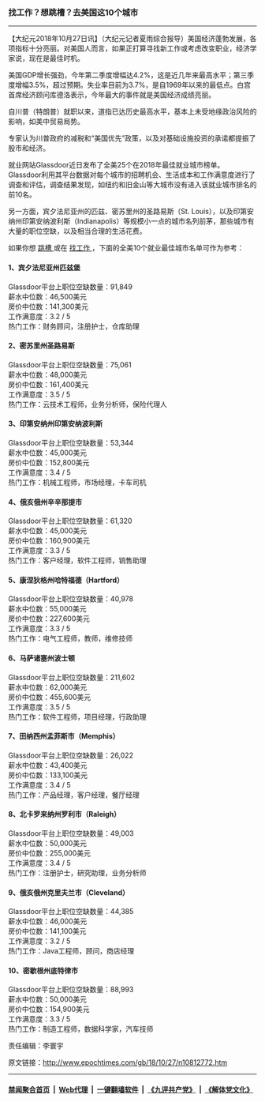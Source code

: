 ### 找工作？想跳槽？去美国这10个城市
------------------------

<p>
 【大纪元2018年10月27日讯】（大纪元记者夏雨综合报导）美国经济蓬勃发展，各项指标十分亮丽。对美国人而言，如果正打算寻找新工作或考虑改变职业，经济学家说，现在是最佳时机。
</p>
<p>
 美国GDP增长强劲，今年第二季度增幅达4.2%，这是近几年来最高水平；第三季度增幅3.5%，超过预期。失业率目前为3.7%，是自1969年以来的最低点。白宫首席经济顾问库德洛表示，今年最大的事件就是美国经济成绩亮丽。
</p>
<p>
 自川普（特朗普）就职以来，道指已达历史最高水平，基本上未受地缘政治风险的影响，如美中贸易局势。
</p>
<p>
 专家认为川普政府的减税和“美国优先”政策，以及对基础设施投资的承诺都提振了股市和经济。
</p>
<p>
 就业网站Glassdoor近日发布了全美25个在2018年最佳就业城市榜单。Glassdoor利用其平台数据对每个城市的招聘机会、生活成本和工作满意度进行了调查和评估，调查结果发现，如纽约和旧金山等大城市没有进入该就业城市排名的前10名。
</p>
<p>
 另一方面，宾夕法尼亚州的匹兹、密苏里州的圣路易斯（St. Louis），以及印第安纳州印第安纳波利斯（Indianapolis）等规模小一点的城市名列前茅，那些城市有大量的职位空缺，以及相当合理的生活花费。
</p>
<p>
 如果你想
 <a href="http://www.epochtimes.com/gb/tag/%E8%B7%B3%E6%A7%BD.html">
  跳槽
 </a>
 或在
 <a href="http://www.epochtimes.com/gb/tag/%E6%89%BE%E5%B7%A5%E4%BD%9C.html">
  找工作
 </a>
 ，下面的全美10个就业最佳城市名单可作为参考：
</p>
<h4>
 1、宾夕法尼亚州匹兹堡
</h4>
<p>
 Glassdoor平台上职位空缺数量：91,849
 <br/>
 薪水中位数：46,500美元
 <br/>
 房价中位数：141,300美元
 <br/>
 工作满意度：3.2 / 5
 <br/>
 热门工作：财务顾问，注册护士，仓库助理
</p>
<h4>
 2、密苏里州圣路易斯
</h4>
<p>
 Glassdoor平台上职位空缺数量：75,061
 <br/>
 薪水中位数：48,000美元
 <br/>
 房价中位数：161,400美元
 <br/>
 工作满意度：3.5 / 5
 <br/>
 热门工作：云技术工程师，业务分析师，保险代理人
</p>
<h4>
 3、印第安纳州印第安纳波利斯
</h4>
<p>
 Glassdoor平台上职位空缺数量：53,344
 <br/>
 薪水中位数：45,000美元
 <br/>
 房价中位数：152,800美元
 <br/>
 工作满意度：3.4 / 5
 <br/>
 热门工作：机械工程师，市场经理，卡车司机
</p>
<h4>
 4、俄亥俄州辛辛那提市
</h4>
<p>
 Glassdoor平台上职位空缺数量：61,320
 <br/>
 薪水中位数：45,000美元
 <br/>
 房价中位数：160,900美元
 <br/>
 工作满意度：3.3 / 5
 <br/>
 热门工作：客户经理，软件工程师，销售助理
</p>
<h4>
 5、康涅狄格州哈特福德（Hartford）
</h4>
<p>
 Glassdoor平台上职位空缺数量：40,978
 <br/>
 薪水中位数：55,000美元
 <br/>
 房价中位数：227,600美元
 <br/>
 工作满意度：3.3 / 5
 <br/>
 热门工作：电气工程师，教师，维修技师
</p>
<h4>
 6、马萨诸塞州波士顿
</h4>
<p>
 Glassdoor平台上职位空缺数量：211,602
 <br/>
 薪水中位数：62,000美元
 <br/>
 房价中位数：455,600美元
 <br/>
 工作满意度：3.5 / 5
 <br/>
 热门工作：软件工程师，项目经理，行政助理
</p>
<h4>
 7、田纳西州孟菲斯市（Memphis）
</h4>
<p>
 Glassdoor平台上职位空缺数量：26,022
 <br/>
 薪水中位数：43,400美元
 <br/>
 房价中位数：133,100美元
 <br/>
 工作满意度：3.4 / 5
 <br/>
 热门工作：产品经理，客户经理，餐厅经理
</p>
<h4>
 8、北卡罗来纳州罗利市（Raleigh）
</h4>
<p>
 Glassdoor平台上职位空缺数量：49,003
 <br/>
 薪水中位数：50,000美元
 <br/>
 房价中位数：255,000美元
 <br/>
 工作满意度：3.4 / 5
 <br/>
 热门工作：注册护士，研究助理，业务分析师
</p>
<h4>
 9、俄亥俄州克里夫兰市（Cleveland）
</h4>
<p>
 Glassdoor平台上职位空缺数量：44,385
 <br/>
 薪水中位数：46,000美元
 <br/>
 房价中位数：141,100美元
 <br/>
 工作满意度：3.2 / 5
 <br/>
 热门工作：Java工程师，顾问，商店经理
</p>
<h4>
 10、密歇根州底特律市
</h4>
<p>
 Glassdoor平台上职位空缺数量：88,993
 <br/>
 薪水中位数：50,000美元
 <br/>
 房价中位数：154,900美元
 <br/>
 工作满意度：3.3 / 5
 <br/>
 热门工作：制造工程师，数据科学家，汽车技师
</p>
<p>
 责任编辑：李寰宇
</p>

原文链接：http://www.epochtimes.com/gb/18/10/27/n10812772.htm


------------------------
#### [禁闻聚合首页](https://github.com/gfw-breaker/banned-news/blob/master/README.md) &nbsp;|&nbsp; [Web代理](https://github.com/gfw-breaker/open-proxy/blob/master/README.md) &nbsp;|&nbsp; [一键翻墙软件](https://github.com/gfw-breaker/nogfw/blob/master/README.md) &nbsp;|&nbsp; [《九评共产党》](https://github.com/gfw-breaker/9ping.md/blob/master/README.md#九评之一评共产党是什么) &nbsp;|&nbsp; [《解体党文化》](https://github.com/gfw-breaker/jtdwh.md/blob/master/README.md#绪论)